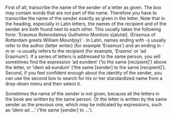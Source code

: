 First of all, transcribe the name of the sender of a letter as given. The box may contain words that are not part of the name. Therefore you have to transcribe the name of the sender exactly as given in the letter. Note that in the heading, especially in Latin letters, the names of the recipient and of the sender are both found next to each other. This usually takes the following form: ‘Erasmus Roterodamus Guilhelmo Montioio s[alutat]. (Erasmus of Rotterdam greets William Mountjoy)’ . In Latin, names ending with -s usually refer to the author (letter writer) (for example ‘Erasmus’) and an ending in -m or -o  usually refers to the recipient (for example, ‘Erasmo’ or ‘ad Erasmum’). If a series of letters is addressed to the same person, you will sometimes find the expression ‘ad eundem’ (‘to the same [recipient]’) above the letter, or ‘idem ad eundum’ (‘the same [sender] to the same [recipient]’).
Second, if you feel confident enough about the identity of the sender, you can use the second box to search for his or her standardized name from a drop-down menu and then select it.

Sometimes the name of the sender is not given, because all the letters in the book are written by the same person. Or the letter is written by the same sender as the previous one, which may be indicated by expressions, such as ‘idem ad ...’ (‘the same [sender] to ...’).